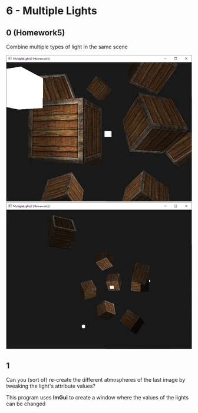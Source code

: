 # 6 - Multiple Lights

## 0 (Homework5)

Combine multiple types of light in the same scene

<img src="../../images/MultipleLights0.PNG" alt="textures4" style="zoom:70%;" /><img src="../../images/MultipleLights0-1.PNG" alt="textures4" style="zoom:70%;" />

## 1
Can you (sort of) re-create the different atmospheres of the last image by tweaking the light's attribute values?

This program uses **ImGui** to create a window where the values of the lights can be changed



